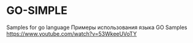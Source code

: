 GO-SIMPLE
=========

Samples for go language
Примеры использования языка GO
Samples
https://www.youtube.com/watch?v=53WkeeUVoTY

